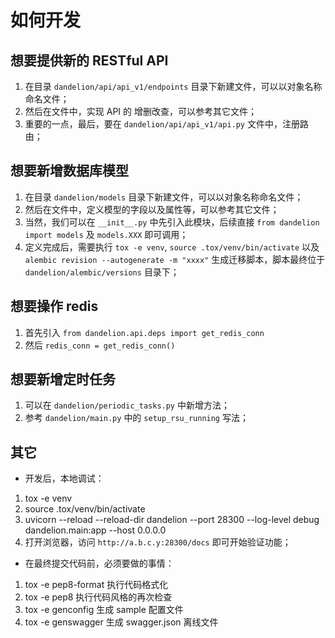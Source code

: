 # 如何开发

## 想要提供新的 RESTful API

1. 在目录 `dandelion/api/api_v1/endpoints` 目录下新建文件，可以以对象名称命名文件；
2. 然后在文件中，实现 API 的 增删改查，可以参考其它文件；
3. 重要的一点，最后，要在 `dandelion/api/api_v1/api.py` 文件中，注册路由；

## 想要新增数据库模型

1. 在目录 `dandelion/models` 目录下新建文件，可以以对象名称命名文件；
2. 然后在文件中，定义模型的字段以及属性等，可以参考其它文件；
3. 当然，我们可以在 `__init__.py` 中先引入此模块，后续直接 `from dandelion import models` 及 `models.XXX` 即可调用；
4. 定义完成后，需要执行 `tox -e venv`, `source .tox/venv/bin/activate` 以及
   `alembic revision --autogenerate -m "xxxx"` 生成迁移脚本，脚本最终位于 `dandelion/alembic/versions` 目录下；

## 想要操作 redis

1. 首先引入 `from dandelion.api.deps import get_redis_conn`
2. 然后 `redis_conn = get_redis_conn()`

## 想要新增定时任务

1. 可以在 `dandelion/periodic_tasks.py` 中新增方法；
2. 参考 `dandelion/main.py` 中的 `setup_rsu_running` 写法；

## 其它

- 开发后，本地调试：

1. tox -e venv
2. source .tox/venv/bin/activate
3. uvicorn --reload --reload-dir dandelion --port 28300 --log-level debug dandelion.main:app --host
   0.0.0.0
4. 打开浏览器，访问 `http://a.b.c.y:28300/docs` 即可开始验证功能；

- 在最终提交代码前，必须要做的事情：

1. tox -e pep8-format 执行代码格式化
2. tox -e pep8 执行代码风格的再次检查
3. tox -e genconfig 生成 sample 配置文件
4. tox -e genswagger 生成 swagger.json 离线文件
